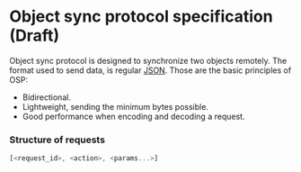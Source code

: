 Object sync protocol specification (Draft)
=======
Object sync protocol is designed to synchronize two objects remotely. The format used to send data, is regular [JSON](https://en.wikipedia.org/wiki/JSON).
Those are the basic principles of OSP:
- Bidirectional.
- Lightweight, sending the minimum bytes possible.
- Good performance when encoding and decoding a request. 





### Structure of requests
```js
[<request_id>, <action>, <params...>]
```



